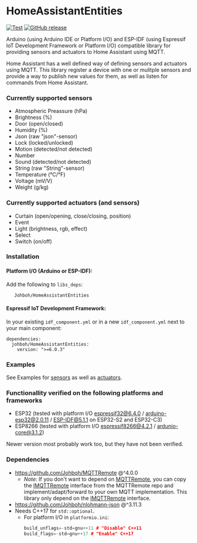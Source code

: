 # HomeAssistantEntities
[![Test](https://github.com/Johboh/HomeAssistantEntities/actions/workflows/test.yaml/badge.svg)](https://github.com/Johboh/HomeAssistantEntities/actions/workflows/test.yaml)
[![GitHub release](https://img.shields.io/github/release/Johboh/HomeAssistantEntities.svg)](https://github.com/Johboh/HomeAssistantEntities/releases)

Arduino (using Arduino IDE or Platform I/O) and ESP-IDF (using Espressif IoT Development Framework or Platform I/O) compatible library for providing sensors and actuators to Home Assistant using MQTT.

Home Assistant has a well defined way of defining sensors and actuators using MQTT. This library register a device with one or mulitple sensors and provide a way to publish new values for them, as well as listen for commands from Home Assistant.

### Currently supported sensors
- Atmospheric Preassure (hPa)
- Brightness (%)
- Door (open/closed)
- Humidity (%)
- Json (raw "json"-sensor)
- Lock (locked/unlocked)
- Motion (detected/not detected)
- Number
- Sound (detected/not detected)
- String (raw "String"-sensor)
- Temperature (°C/°F)
- Voltage (mV/V)
- Weight (g/kg)

### Currently supported actuators (and sensors)
- Curtain (open/opening, close/closing, position)
- Event
- Light (brightness, rgb, effect)
- Select
- Switch (on/off)


### Installation
#### Platform I/O (Arduino or ESP-IDF):
Add the following to `libs_deps`:
```
   Johboh/HomeAssistantEntities
```
#### Espressif IoT Development Framework:
In your existing `idf_component.yml` or in a new `idf_component.yml` next to your main component:
```
dependencies:
  johboh/HomeAssistantEntities:
    version: ">=6.0.3"
```

### Examples
See Examples for [sensors](examples/Sensors/Sensors.ino) as well as [actuators](examples/Actuators/Actuators.ino).

### Functionallity verified on the following platforms and frameworks
- ESP32 (tested with platform I/O [espressif32@6.4.0](https://github.com/platformio/platform-espressif32) / [arduino-esp32@2.0.11](https://github.com/espressif/arduino-esp32) / [ESP-IDF@5.1.1](https://github.com/espressif/esp-idf) on ESP32-S2 and ESP32-C3)
- ESP8266 (tested with platform I/O [espressif8266@4.2.1](https://github.com/platformio/platform-espressif8266) / [ardunio-core@3.1.2](https://github.com/esp8266/Arduino))

Newer version most probably work too, but they have not been verified.

### Dependencies
- https://github.com/Johboh/MQTTRemote @^4.0.0
  - _Note_: If you don't want to depend on [MQTTRemote](https://github.com/Johboh/MQTTRemote), you can copy the [IMQTTRemote](https://github.com/Johboh/MQTTRemote/blob/main/includes/IMQTTRemote.h) interface from the MQTTRemote repo and implement/adapt/forward to your own MQTT implementation. This library only depend on the [IMQTTRemote](https://github.com/Johboh/MQTTRemote/blob/main/includes/IMQTTRemote.h) interface.
- https://github.com/Johboh/nlohmann-json @^3.11.3
- Needs C++17 for `std::optional`.
  - For platform I/O in `platformio.ini`:
    ```C++
    build_unflags=-std=gnu++11 # "Disable" C++11
    build_flags=-std=gnu++17 # "Enable" C++17
    ```
